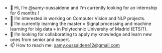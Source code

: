 - 👋 Hi, I’m @samy-oussaidene and I'm currently looking for an internship for 6 months !
- 👀 I’m interested in working on Computer Vision and NLP projects.
- 🌱 I’m currently learning the master « Signal processing and machine learning for big data » in Polytechnic University of Madrid (ETSIT). 
- 💞️ I’m looking for collaborating to apply my knowledge and learn new ones from senior and expert.
- 📫 How to reach me: samy.oussaidene12@gmail.com

<!---
samy-oussaidene/samy-oussaidene is a ✨ special ✨ repository because its `README.md` (this file) appears on your GitHub profile.
You can click the Preview link to take a look at your changes.
--->
